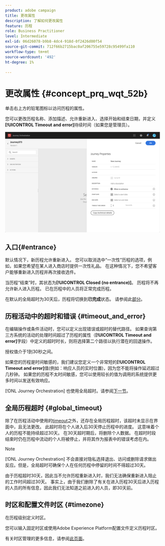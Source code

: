 ```yaml
---
product: adobe campaign
title: 更改属性
description: 了解如何更改属性
feature: 历程
role: Business Practitioner
level: Intermediate
exl-id: 06d26078-b9b8-4dc4-918d-0f2426d00f54
source-git-commit: 712f66b2715bac0af206755e59728c95499fa110
workflow-type: tm+mt
source-wordcount: '492'
ht-degree: 1%

---
```


# 更改属性 {#concept_prq_wqt_52b}

单击右上方的铅笔图标以访问历程的属性。

您可以更改历程名称、添加描述、允许重新进入、选择开始和结束日期，并定义&#x200B;**[!UICONTROL Timeout and error]**&#x200B;持续时间（如果您是管理员）。

![](../assets/journey32.png)

## 入口{#entrance}

默认情况下，新历程允许重新进入。 您可以取消选中“一次性”历程的选项，例如，如果您希望在某人进入商店时提供一次性礼品。 在这种情况下，您不希望客户能够重新进入历程并再次接收选件。

当历程“结束”时，其状态为&#x200B;**[!UICONTROL Closed (no entrance)]**。 历程将不再允许新人进入历程。 已在历程中的人员将正常完成历程。

在默认的全局超时为30天后，历程将切换到&#x200B;**已完成**&#x200B;状态。 请参阅此[部分](#global_timeout)。

## 历程活动中的超时和错误 {#timeout_and_error}

在编辑操作或条件活动时，您可以定义出现错误或超时的替代路径。 如果查询第三方系统的活动的处理时间超过了历程的属性（**[!UICONTROL Timeout and  error]**&#x200B;字段）中定义的超时时长，则将选择第二个路径以执行潜在的回退操作。

授权值介于1到30秒之间。

如果您的历程是时间敏感的，我们建议您定义一个非常短的&#x200B;**[!UICONTROL Timeout and error]**&#x200B;值(例如：响应人员的实时位置)，因为您不能将操作延迟超过几秒钟。 如果您的历程不太时间敏感，您可以使用较长的值为调用的系统提供更多时间以发送有效响应。

[!DNL Journey Orchestration] 也使用全局超时。请参阅[下一节](#global_timeout)。

## 全局历程超时 {#global_timeout}

除了在历程活动中使用的[timeout](#timeout_and_error)之外，还存在全局历程超时，该超时未显示在界面中，且无法更改。 此超时将在个人进入后30天停止历程中的进度。 这意味着个人的历程不能持续超过30天。 在30天超时期后，将删除个人数据。 在超时时段结束时仍在历程中流动的个人将被停止，并将其作为报表中的错误考虑在内。

>[!NOTE]
>
>[!DNL Journey Orchestration] 不会直接对隐私选择退出、访问或删除请求做出反应。但是，全局超时可确保个人在任何历程中停留的时间不得超过30天。

由于历程超时30天，因此当不允许历程重新进入时，我们无法确保重新进入阻止的工作时间超过30天。 事实上，由于我们删除了有关在进入历程30天后进入历程的人员的所有信息，因此我们无法知道之前进入的人员，即30天前。

## 时区和配置文件时区 {#timezone}

在历程级别定义时区。

您可以输入固定时区或使用Adobe Experience Platform配置文件定义历程时区。

有关时区管理的更多信息，请参阅[此页面](../building-journeys/timezone-management.md)。
